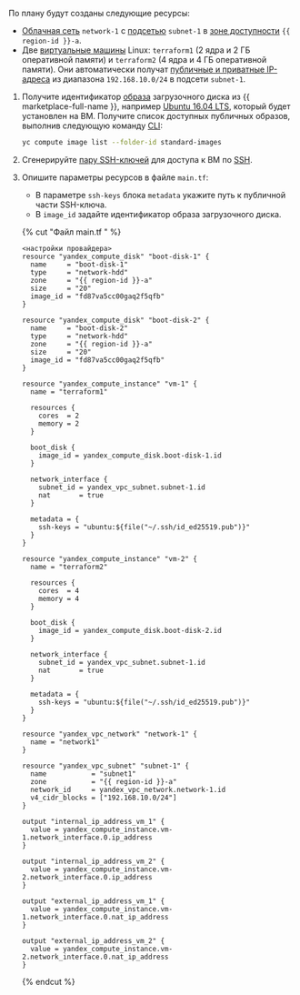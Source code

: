 По плану будут созданы следующие ресурсы:
* [Облачная сеть](../vpc/concepts/network.md#network) `network-1` с [подсетью](../vpc/concepts/network.md#subnet) `subnet-1` в [зоне доступности](../overview/concepts/geo-scope.md) `{{ region-id }}-a`.
* Две [виртуальные машины](../compute/concepts/vm.md) Linux: `terraform1` (2 ядра и 2 ГБ оперативной памяти) и `terraform2` (4 ядра и 4 ГБ оперативной памяти). Они автоматически получат [публичные и приватные IP-адреса](../vpc/concepts/address.md) из диапазона `192.168.10.0/24` в подсети `subnet-1`.
1. Получите идентификатор [образа](../compute/concepts/image.md) загрузочного диска из {{ marketplace-full-name }}, например [Ubuntu 16.04 LTS](/marketplace/products/yc/ubuntu-16-04-lts), который будет установлен на ВМ. Получите список доступных публичных образов, выполнив следующую команду [CLI](../cli/quickstart.md):

   ```bash
   yc compute image list --folder-id standard-images
   ```

1. Сгенерируйте [пару SSH-ключей](../compute/operations/vm-connect/ssh.md#creating-ssh-keys) для доступа к ВМ по [SSH](../glossary/ssh-keygen.md).
1. Опишите параметры ресурсов в файле `main.tf`:
   * В параметре `ssh-keys` блока `metadata` укажите путь к публичной части SSH-ключа.
   * В `image_id` задайте идентификатор образа загрузочного диска.

   {% cut "Файл main.tf " %}

   ```hcl
   <настройки провайдера>
   resource "yandex_compute_disk" "boot-disk-1" {
     name     = "boot-disk-1"
     type     = "network-hdd"
     zone     = "{{ region-id }}-a"
     size     = "20"
     image_id = "fd87va5cc00gaq2f5qfb"
   }

   resource "yandex_compute_disk" "boot-disk-2" {
     name     = "boot-disk-2"
     type     = "network-hdd"
     zone     = "{{ region-id }}-a"
     size     = "20"
     image_id = "fd87va5cc00gaq2f5qfb"
   }

   resource "yandex_compute_instance" "vm-1" {
     name = "terraform1"

     resources {
       cores  = 2
       memory = 2
     }

     boot_disk {
       image_id = yandex_compute_disk.boot-disk-1.id
     }

     network_interface {
       subnet_id = yandex_vpc_subnet.subnet-1.id
       nat       = true
     }

     metadata = {
       ssh-keys = "ubuntu:${file("~/.ssh/id_ed25519.pub")}"
     }
   }

   resource "yandex_compute_instance" "vm-2" {
     name = "terraform2"

     resources {
       cores  = 4
       memory = 4
     }

     boot_disk {
       image_id = yandex_compute_disk.boot-disk-2.id
     }

     network_interface {
       subnet_id = yandex_vpc_subnet.subnet-1.id
       nat       = true
     }

     metadata = {
       ssh-keys = "ubuntu:${file("~/.ssh/id_ed25519.pub")}"
     }
   }

   resource "yandex_vpc_network" "network-1" {
     name = "network1"
   }

   resource "yandex_vpc_subnet" "subnet-1" {
     name           = "subnet1"
     zone           = "{{ region-id }}-a"
     network_id     = yandex_vpc_network.network-1.id
     v4_cidr_blocks = ["192.168.10.0/24"]
   }

   output "internal_ip_address_vm_1" {
     value = yandex_compute_instance.vm-1.network_interface.0.ip_address
   }

   output "internal_ip_address_vm_2" {
     value = yandex_compute_instance.vm-2.network_interface.0.ip_address
   }

   output "external_ip_address_vm_1" {
     value = yandex_compute_instance.vm-1.network_interface.0.nat_ip_address
   }

   output "external_ip_address_vm_2" {
     value = yandex_compute_instance.vm-2.network_interface.0.nat_ip_address
   }
   ```

   {% endcut %}